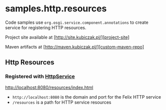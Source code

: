 
samples.http.resources
======================

Code samples use `org.osgi.service.component.annotations` to create service
for registering HTTP resources.

Project site available at [http://site.kubiczak.pl/][project-site]

Maven artifacts at [http://maven.kubiczak.pl/][custom-maven-repo]

[project-site]: http://site.kubiczak.pl/
[custom-maven-repo]: http://maven.kubiczak.pl/


Http Resources
--------------

### Registered with [HttpService][http-service]

[http://localhost:8080/resources/index.html](http://localhost:8080/resources/index.html)

* `http://localhost:8080` is the domain and port for the Felix HTTP service
* `/resources` is a path for HTTP service resources

[http-service]: http://felix.apache.org/documentation/subprojects/apache-felix-http-service.html#using-the-httpservice
